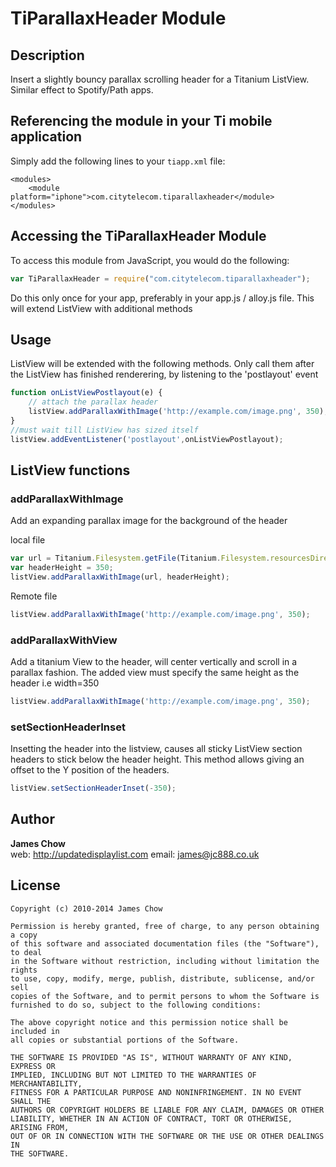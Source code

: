 # TiParallaxHeader Module

## Description

Insert a slightly bouncy parallax scrolling header for a Titanium ListView.
Similar effect to Spotify/Path apps.

## Referencing the module in your Ti mobile application 

Simply add the following lines to your `tiapp.xml` file:
    
    <modules>
        <module platform="iphone">com.citytelecom.tiparallaxheader</module> 
    </modules>
    
## Accessing the TiParallaxHeader Module

To access this module from JavaScript, you would do the following:

```javascript
var TiParallaxHeader = require("com.citytelecom.tiparallaxheader");
```

Do this only once for your app, preferably in your app.js / alloy.js file.
This will extend ListView with additional methods


## Usage

ListView will be extended with the following methods. Only call them after the ListView has finished renderering, by listening to the 'postlayout' event

```javascript
function onListViewPostlayout(e) {
    // attach the parallax header
    listView.addParallaxWithImage('http://example.com/image.png', 350);
}
//must wait till ListView has sized itself
listView.addEventListener('postlayout',onListViewPostlayout);
```
## ListView functions

### addParallaxWithImage

Add an expanding parallax image for the background of the header

local file
```javascript	
var url = Titanium.Filesystem.getFile(Titanium.Filesystem.resourcesDirectory, 'ParallaxImage.jpg').nativePath;
var headerHeight = 350;
listView.addParallaxWithImage(url, headerHeight);
```

Remote file
```javascript
listView.addParallaxWithImage('http://example.com/image.png', 350);
```

### addParallaxWithView
Add a titanium View to the header, will center vertically and scroll in a parallax fashion.
The added view must specify the same height as the header i.e width=350

```javascript
listView.addParallaxWithImage('http://example.com/image.png', 350);
```

### setSectionHeaderInset
Insetting the header into the listview, causes all sticky ListView section headers to stick below the header height.
This method allows giving an offset to the Y position of the headers.

```javascript
listView.setSectionHeaderInset(-350);
```

## Author

**James Chow**  
web: http://updatedisplaylist.com
email:  james@jc888.co.uk

## License

    Copyright (c) 2010-2014 James Chow

    Permission is hereby granted, free of charge, to any person obtaining a copy
    of this software and associated documentation files (the "Software"), to deal
    in the Software without restriction, including without limitation the rights
    to use, copy, modify, merge, publish, distribute, sublicense, and/or sell
    copies of the Software, and to permit persons to whom the Software is
    furnished to do so, subject to the following conditions:

    The above copyright notice and this permission notice shall be included in
    all copies or substantial portions of the Software.

    THE SOFTWARE IS PROVIDED "AS IS", WITHOUT WARRANTY OF ANY KIND, EXPRESS OR
    IMPLIED, INCLUDING BUT NOT LIMITED TO THE WARRANTIES OF MERCHANTABILITY,
    FITNESS FOR A PARTICULAR PURPOSE AND NONINFRINGEMENT. IN NO EVENT SHALL THE
    AUTHORS OR COPYRIGHT HOLDERS BE LIABLE FOR ANY CLAIM, DAMAGES OR OTHER
    LIABILITY, WHETHER IN AN ACTION OF CONTRACT, TORT OR OTHERWISE, ARISING FROM,
    OUT OF OR IN CONNECTION WITH THE SOFTWARE OR THE USE OR OTHER DEALINGS IN
    THE SOFTWARE.
